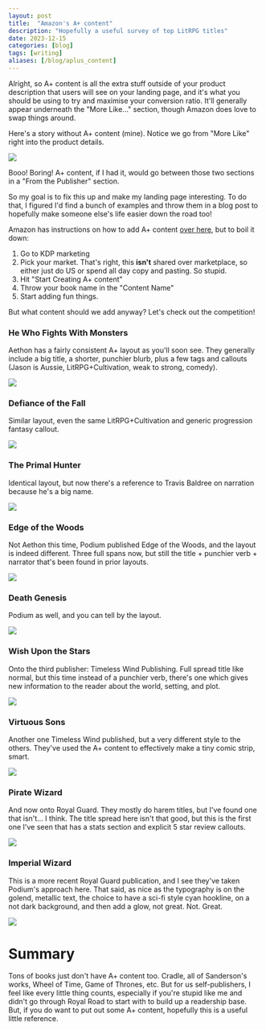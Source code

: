 ```yaml
---
layout: post
title:  "Amazon's A+ content"
description: "Hopefully a useful survey of top LitRPG titles"
date: 2023-12-15
categories: [blog]
tags: [writing]
aliases: [/blog/aplus_content]
---
```


Alright, so A+ content is all the extra stuff outside of your product description that users will see on your landing page, and it's what you should be using to try and maximise your conversion ratio. It'll generally appear underneath the "More Like..." section, though Amazon does love to swap things around.

Here's a story without A+ content (mine). Notice we go from "More Like" right into the product details.

![](no_content.png?class="img-small")

Booo! Boring! A+ content, if I had it, would go between those two sections in a "From the Publisher" section.

So my goal is to fix this up and make my landing page interesting. To do that, I figured I'd find a bunch of examples and throw them in a blog post to hopefully make someone else's life easier down the road too!

Amazon has instructions on how to add A+ content [over here](https://kdp.amazon.com/en_US/help/topic/G8EP5W6H9CY7T8GS), but to boil it down:

1. Go to KDP marketing
2. Pick your market. That's right, this **isn't** shared over marketplace, so either just do US or spend all day copy and pasting. So stupid.
3. Hit "Start Creating A+ content"
4. Throw your book name in the "Content Name"
5. Start adding fun things.

But what content should we add anyway? Let's check out the competition!

### He Who Fights With Monsters

Aethon has a fairly consistent A+ layout as you'll soon see. They generally include a big title, a shorter, punchier blurb, plus a few tags and callouts (Jason is Aussie, LitRPG+Cultivation, weak to strong, comedy).

![](hwfwm.png)

### Defiance of the Fall

Similar layout, even the same LitRPG+Cultivation and generic progression fantasy callout.

![](dotf.png)

### The Primal Hunter

Identical layout, but now there's a reference to Travis Baldree on narration because he's a big name.

![](primal_hunter.png)

### Edge of the Woods

Not Aethon this time, Podium published Edge of the Woods, and the layout is indeed different. Three full spans now, but still the title + punchier verb + narrator that's been found in prior layouts.

![](edge_of_the_woods.png)

### Death Genesis

Podium as well, and you can tell by the layout.

![](death_genesis.png)


### Wish Upon the Stars

Onto the third publisher: Timeless Wind Publishing. Full spread title like normal, but this time instead of a punchier verb, there's one which gives new information to the reader about the world, setting, and plot.

![](wish_upon_the_stars.png)

### Virtuous Sons

Another one Timeless Wind published, but a very different style to the others. They've used the A+ content to effectively make a tiny comic strip, smart.

![](virtuous_sons.png)


### Pirate Wizard

And now onto Royal Guard. They mostly do harem titles, but I've found one that isn't... I think. The title spread here isn't that good, but this is the first one I've seen that has a stats section and explicit 5 star review callouts.

![](pirate_wizard.png)

### Imperial Wizard

This is a more recent Royal Guard publication, and I see they've taken Podium's approach here. That said, as nice as the typography is on the golend, metallic text, the choice to have a sci-fi style cyan hookline, on a not dark background, and then add a glow, not great. Not. Great.

![](imperial_wizard.png)


# Summary

Tons of books just don't have A+ content too. Cradle, all of Sanderson's works, Wheel of Time, Game of Thrones, etc. But for us self-publishers, I feel like every little thing counts, especially if you're stupid like me and didn't go through Royal Road to start with to build up a readership base. But, if you do want to put out some A+ content, hopefully this is a useful little reference.